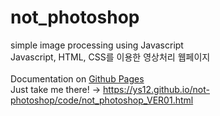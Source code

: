 # not_photoshop
simple image processing using Javascript
<br>
Javascript, HTML, CSS를 이용한 영상처리 웹페이지
<br><br>
Documentation on [Github Pages](https://ys12.github.io/not-photoshop/)
<br>
Just take me there! -> <https://ys12.github.io/not-photoshop/code/not_photoshop_VER01.html>
